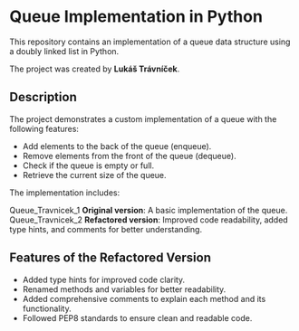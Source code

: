 # Queue Implementation in Python

This repository contains an implementation of a queue data structure using a doubly linked list in Python.  

The project was created by **Lukáš Trávníček**.

## Description

The project demonstrates a custom implementation of a queue with the following features:
- Add elements to the back of the queue (enqueue).
- Remove elements from the front of the queue (dequeue).
- Check if the queue is empty or full.
- Retrieve the current size of the queue.

The implementation includes:

Queue_Travnicek_1 **Original version**: A basic implementation of the queue.
Queue_Travnicek_2 **Refactored version**: Improved code readability, added type hints, and comments for better understanding.

## Features of the Refactored Version

- Added type hints for improved code clarity.
- Renamed methods and variables for better readability.
- Added comprehensive comments to explain each method and its functionality.
- Followed PEP8 standards to ensure clean and readable code.
